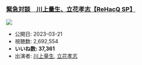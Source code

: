 ### [緊急対談　川上量生、立花孝志【ReHacQ SP】](https://www.youtube.com/watch?v=KPwDlYmzEIA)
[![](https://img.youtube.com/vi/KPwDlYmzEIA/sddefault.jpg)](https://www.youtube.com/watch?v=KPwDlYmzEIA)
-   公開日: 2023-03-21
-   視聴数: 2,692,554
-   **いいね数: 37,361**
-   出演者: [川上量生](/rehacq_fan/people/川上量生 "wikilink"), [立花孝志](/rehacq_fan/people/立花孝志 "wikilink")
